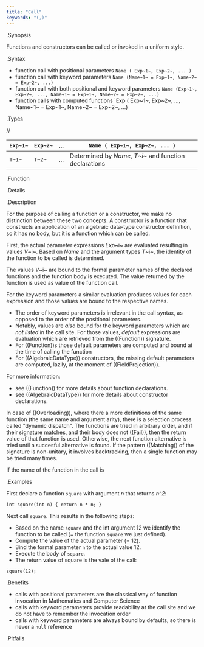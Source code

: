 ```yaml
---
title: "Call"
keywords: "(,)"
---
```


.Synopsis

Functions and constructors can be called or invoked in a uniform style.

.Syntax

* function call with positional parameters `Name ( Exp~1~, Exp~2~, ... )`
* function call with keyword parameters `Name (Name~1~ = Exp~1~, Name~2~ = Exp~2~, ...)`
* function call with both positional and keyword parameters `Name (Exp~1~, Exp~2~, ..., Name~1~ = Exp~1~, Name~2~ = Exp~2~, ...)`
* function calls with computed functions `Exp ( Exp~1~, Exp~2~, ..., Name~1~ = Exp~1~, Name~2~ = Exp~2~, ...) 

.Types

//

| `Exp~1~`  | `Exp~2~` | ... | `Name ( Exp~1~, Exp~2~, ... )`  |
| --- | --- | --- | --- |
| `T~1~`    | `T~2~`   | ... | Determined by _Name_, _T~i~_ and function declarations  |


.Function

.Details

.Description

For the purpose of calling a function or a constructor, we make no distinction between these two concepts.
A constructor is a function that constructs an application of an algebraic data-type constructor definition,
so it has no body, but it is a function which can be called.

First, the actual parameter expressions _Exp_~i~ are evaluated resulting in values _V_~i~.
Based on _Name_ and the argument types _T_~i~, the identity of the function to be called is determined.

The values _V_~i~ are bound to the formal parameter names of the 
declared functions and the function body is executed.
The value returned by the function is used as value of the function call.

For the keyword parameters a similar evaluation produces values for each expression and those values
are bound to the respective names. 
* The order of keyword parameters is irrelevant in the call syntax, as opposed to the order of the positional parameters. 
* Notably, values are _also_ bound for the keyword parameters which are _not listed_ in the call site. For those values, _default_ expressions are evaluation which are retrieved from the ((Function)) signature. 
* For ((Function))s those default parameters are computed and bound at the time of calling the function
* For ((AlgebraicDataType)) constructors, the missing default parameters are computed, lazily, at the moment of ((FieldProjection)).

For more information:
* see ((Function)) for more details about function declarations.
* see ((AlgebraicDataType)) for more details about constructor declarations.

In case of ((Overloading)), where there a more definitions of the same function (the same name and argument arity), there is a selection process called "dynamic dispatch". The functions are tried in arbitrary order,
and if their signature [matches]((Matching)), and their body does not ((Fail)), then the return value of that function is used. Otherwise, the next function alternative is tried until a succesful alternative is found. 
If the pattern ((Matching)) of the signature is non-unitary, it involves backtracking, then a single function
may be tried many times.

If the name of the function in the call is

.Examples

First declare a function `square` with argument _n_ that returns _n^2_:
```rascal-shell,continue
int square(int n) { return n * n; }
```

Next call `square`. This results in the following steps:

* Based on the name `square` and the int argument 12 we identify the function to be called
  (= the function `square` we just defined).
* Compute the value of the actual parameter (= 12).
* Bind the formal parameter `n` to the actual value 12.
* Execute the body of `square`.
* The return value of square is the vale of the call:

```rascal-shell,continue
square(12);
```

.Benefits

* calls with positional parameters are the classical way of function invocation in Mathematics and Computer Science
* calls with keyword parameters provide readability at the call site and we do not have to remember the invocation order
* calls with keyword parameters are always bound by defaults, so there is never a `null` reference

.Pitfalls

